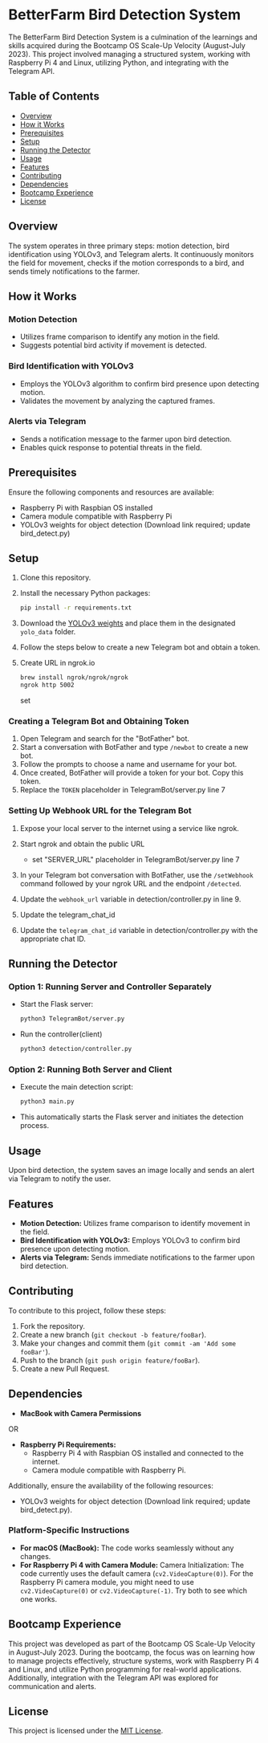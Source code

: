 # BetterFarm Bird Detection System

The BetterFarm Bird Detection System is a culmination of the learnings and skills acquired during the Bootcamp OS Scale-Up Velocity (August-July 2023). This project involved managing a structured system, working with Raspberry Pi 4 and Linux, utilizing Python, and integrating with the Telegram API.

## Table of Contents
- [Overview](#overview)
- [How it Works](#how-it-works)
- [Prerequisites](#prerequisites)
- [Setup](#setup)
- [Running the Detector](#running-the-detector)
- [Usage](#usage)
- [Features](#features)
- [Contributing](#contributing)
- [Dependencies](#dependencies)
- [Bootcamp Experience](#bootcamp-experience)
- [License](#license)

## Overview

The system operates in three primary steps: motion detection, bird identification using YOLOv3, and Telegram alerts. It continuously monitors the field for movement, checks if the motion corresponds to a bird, and sends timely notifications to the farmer.

## How it Works

### Motion Detection

- Utilizes frame comparison to identify any motion in the field.
- Suggests potential bird activity if movement is detected.

### Bird Identification with YOLOv3

- Employs the YOLOv3 algorithm to confirm bird presence upon detecting motion.
- Validates the movement by analyzing the captured frames.

### Alerts via Telegram

- Sends a notification message to the farmer upon bird detection.
- Enables quick response to potential threats in the field.

## Prerequisites

Ensure the following components and resources are available:

- Raspberry Pi with Raspbian OS installed
- Camera module compatible with Raspberry Pi
- YOLOv3 weights for object detection (Download link required; update bird_detect.py)

## Setup

1. Clone this repository.
2. Install the necessary Python packages:
    ```bash
    pip install -r requirements.txt
    ```
3. Download the [YOLOv3 weights](https://github.com/patrick013/Object-Detection---Yolov3/blob/master/model/yolov3.weights) and place them in the designated `yolo_data` folder.
4. Follow the steps below to create a new Telegram bot and obtain a token.
5. Create URL in ngrok.io
    ```bash
    brew install ngrok/ngrok/ngrok
    ngrok http 5002 
    ```
   
   set 


### Creating a Telegram Bot and Obtaining Token

1. Open Telegram and search for the "BotFather" bot.
2. Start a conversation with BotFather and type `/newbot` to create a new bot.
3. Follow the prompts to choose a name and username for your bot.
4. Once created, BotFather will provide a token for your bot. Copy this token.
5. Replace the `TOKEN` placeholder in TelegramBot/server.py line 7

### Setting Up Webhook URL for the Telegram Bot

1. Expose your local server to the internet using a service like ngrok.
2. Start ngrok and obtain the public URL 
   - set "SERVER_URL" placeholder in TelegramBot/server.py line 7
3. In your Telegram bot conversation with BotFather, use the `/setWebhook` command followed by your ngrok URL and the endpoint `/detected`.
4. Update the `webhook_url` variable in detection/controller.py in line 9.
5. Update the telegram_chat_id 

6. Update the `telegram_chat_id` variable in detection/controller.py with the appropriate chat ID.

## Running the Detector

### Option 1: Running Server and Controller Separately

- Start the Flask server:
    ```bash
    python3 TelegramBot/server.py
    ```
- Run the controller(client)
    ```bash
    python3 detection/controller.py 
    ```

### Option 2: Running Both Server and Client

- Execute the main detection script:
    ```bash
    python3 main.py
    ```
- This automatically starts the Flask server and initiates the detection process.

## Usage

Upon bird detection, the system saves an image locally and sends an alert via Telegram to notify the user.

## Features

- **Motion Detection:** Utilizes frame comparison to identify movement in the field.
- **Bird Identification with YOLOv3:** Employs YOLOv3 to confirm bird presence upon detecting motion.
- **Alerts via Telegram:** Sends immediate notifications to the farmer upon bird detection.

## Contributing

To contribute to this project, follow these steps:

1. Fork the repository.
2. Create a new branch (`git checkout -b feature/fooBar`).
3. Make your changes and commit them (`git commit -am 'Add some fooBar'`).
4. Push to the branch (`git push origin feature/fooBar`).
5. Create a new Pull Request.

## Dependencies

- **MacBook with Camera Permissions**
  
OR

- **Raspberry Pi Requirements:**
  - Raspberry Pi 4 with Raspbian OS installed and connected to the internet.
  - Camera module compatible with Raspberry Pi.
  
Additionally, ensure the availability of the following resources:

- YOLOv3 weights for object detection (Download link required; update bird_detect.py).


### Platform-Specific Instructions

- **For macOS (MacBook):** The code works seamlessly without any changes.
- **For Raspberry Pi 4 with Camera Module:** Camera Initialization: The code currently uses the default camera (`cv2.VideoCapture(0)`). For the Raspberry Pi camera module, you might need to use `cv2.VideoCapture(0)` or `cv2.VideoCapture(-1)`. Try both to see which one works.


## Bootcamp Experience

This project was developed as part of the Bootcamp OS Scale-Up Velocity in August-July 2023. During the bootcamp, the focus was on learning how to manage projects effectively, structure systems, work with Raspberry Pi 4 and Linux, and utilize Python programming for real-world applications. Additionally, integration with the Telegram API was explored for communication and alerts.

## License

This project is licensed under the [MIT License](LICENSE).

